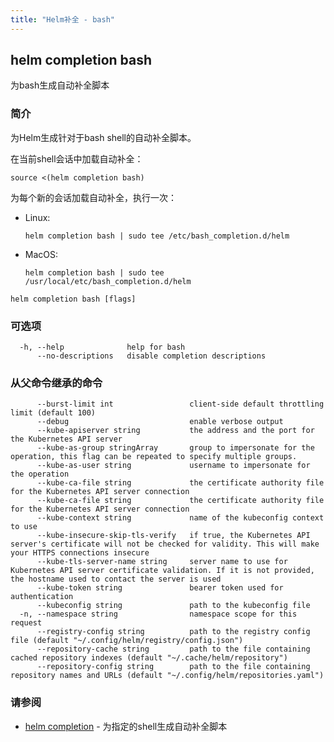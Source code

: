 ```yaml
---
title: "Helm补全 - bash"
---
```


## helm completion bash

为bash生成自动补全脚本

### 简介

为Helm生成针对于bash shell的自动补全脚本。

在当前shell会话中加载自动补全：

    source <(helm completion bash)

为每个新的会话加载自动补全，执行一次：

- Linux:

      helm completion bash | sudo tee /etc/bash_completion.d/helm

- MacOS:

      helm completion bash | sudo tee /usr/local/etc/bash_completion.d/helm

```shell
helm completion bash [flags]
```

### 可选项

```shell
  -h, --help              help for bash
      --no-descriptions   disable completion descriptions
```

### 从父命令继承的命令

```shell
      --burst-limit int                 client-side default throttling limit (default 100)
      --debug                           enable verbose output
      --kube-apiserver string           the address and the port for the Kubernetes API server
      --kube-as-group stringArray       group to impersonate for the operation, this flag can be repeated to specify multiple groups.
      --kube-as-user string             username to impersonate for the operation
      --kube-ca-file string             the certificate authority file for the Kubernetes API server connection
      --kube-ca-file string             the certificate authority file for the Kubernetes API server connection
      --kube-context string             name of the kubeconfig context to use
      --kube-insecure-skip-tls-verify   if true, the Kubernetes API server's certificate will not be checked for validity. This will make your HTTPS connections insecure
      --kube-tls-server-name string     server name to use for Kubernetes API server certificate validation. If it is not provided, the hostname used to contact the server is used
      --kube-token string               bearer token used for authentication
      --kubeconfig string               path to the kubeconfig file
  -n, --namespace string                namespace scope for this request
      --registry-config string          path to the registry config file (default "~/.config/helm/registry/config.json")
      --repository-cache string         path to the file containing cached repository indexes (default "~/.cache/helm/repository")
      --repository-config string        path to the file containing repository names and URLs (default "~/.config/helm/repositories.yaml")
```

### 请参阅

- [helm completion](helm_completion.md) - 为指定的shell生成自动补全脚本

